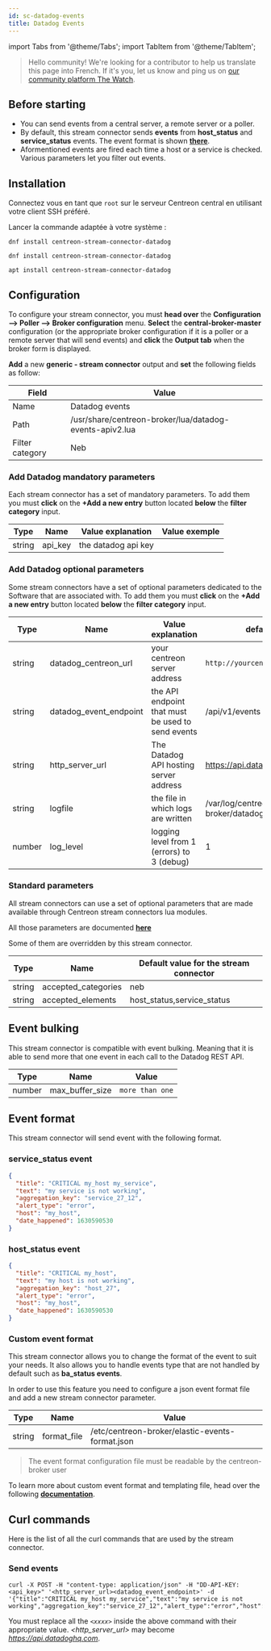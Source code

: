 ```yaml
---
id: sc-datadog-events
title: Datadog Events
---
```

import Tabs from '@theme/Tabs';
import TabItem from '@theme/TabItem';

> Hello community! We're looking for a contributor to help us translate this page into French. If it's you, let us know and ping us on [our community platform The Watch](https://thewatch.centreon.com/).

## Before starting

- You can send events from a central server, a remote server or a poller.
- By default, this stream connector sends **events** from **host_status** and **service_status** events. The event format is shown **[there](#event-format)**.
- Aformentioned events are fired each time a host or a service is checked. Various parameters let you filter out events.

## Installation

Connectez vous en tant que `root` sur le serveur Centreon central en utilisant votre client SSH préféré.

Lancer la commande adaptée à votre système :

<Tabs groupId="sync">
<TabItem value="Alma / RHEL / Oracle Linux 8" label="Alma / RHEL / Oracle Linux 8">

```shell
dnf install centreon-stream-connector-datadog
```

</TabItem>

<TabItem value="Alma / RHEL / Oracle Linux 9" label="Alma / RHEL / Oracle Linux 9">

```shell
dnf install centreon-stream-connector-datadog
```

</TabItem>

<TabItem value="Debian 12" label="Debian 12">

```shell
apt install centreon-stream-connector-datadog
```

</TabItem>
</Tabs>

## Configuration

To configure your stream connector, you must **head over** the **Configuration --> Poller --> Broker configuration** menu. **Select** the **central-broker-master** configuration (or the appropriate broker configuration if it is a poller or a remote server that will send events) and **click** the **Output tab** when the broker form is displayed.

**Add** a new **generic - stream connector** output and **set** the following fields as follow:

| Field           | Value                                                   |
| --------------- | ------------------------------------------------------- |
| Name            | Datadog events                                          |
| Path            | /usr/share/centreon-broker/lua/datadog-events-apiv2.lua |
| Filter category | Neb                                                     |

### Add Datadog mandatory parameters

Each stream connector has a set of mandatory parameters. To add them you must **click** on the **+Add a new entry** button located **below** the **filter category** input.

| Type   | Name    | Value explanation   | Value exemple |
| ------ | ------- | ------------------- | ------------- |
| string | api_key | the datadog api key |               |

### Add Datadog optional parameters

Some stream connectors have a set of optional parameters dedicated to the Software that are associated with. To add them you must **click** on the **+Add a new entry** button located **below** the **filter category** input.

| Type   | Name                    | Value explanation                                  | default value                                |
| ------ | ----------------------- | -------------------------------------------------- | -------------------------------------------- |
| string | datadog_centreon_url    | your centreon server address                       | `http://yourcentreonaddress.local`           |
| string | datadog_event_endpoint | the API endpoint that must be used to send events | /api/v1/events                               |
| string | http_server_url         | The Datadog API hosting server address             | https://api.datadoghq.com                    |
| string | logfile                 | the file in which logs are written                 | /var/log/centreon-broker/datadog-events.log |
| number | log_level               | logging level from 1 (errors) to 3 (debug)         | 1                                            |

### Standard parameters

All stream connectors can use a set of optional parameters that are made available through Centreon stream connectors lua modules.

All those parameters are documented **[here](https://github.com/centreon/centreon-stream-connector-scripts/blob/master/modules/docs/sc_param.md#default-parameters)**

Some of them are overridden by this stream connector.

| Type   | Name                         | Default value for the stream connector |
| ------ | ---------------------------- | -------------------------------------- |
| string | accepted_categories          | neb                                    |
| string | accepted_elements            | host_status,service_status             |

## Event bulking

This stream connector is compatible with event bulking. Meaning that it is able to send more that one event in each call to the Datadog REST API.

| Type   | Name            | Value           |
| ------ | --------------- | --------------- |
| number | max_buffer_size | `more than one` |

## Event format

This stream connector will send event with the following format.

### service_status event

```json
{
  "title": "CRITICAL my_host my_service",
  "text": "my service is not working",
  "aggregation_key": "service_27_12",
  "alert_type": "error",
  "host": "my_host",
  "date_happened": 1630590530
}
```

### host_status event

```json
{
  "title": "CRITICAL my_host",
  "text": "my host is not working",
  "aggregation_key": "host_27",
  "alert_type": "error",
  "host": "my_host",
  "date_happened": 1630590530
}
```

### Custom event format

This stream connector allows you to change the format of the event to suit your needs. It also allows you to handle events type that are not handled by default such as **ba_status events**.

In order to use this feature you need to configure a json event format file and add a new stream connector parameter.

| Type   | Name        | Value                                          |
| ------ | ----------- | ---------------------------------------------- |
| string | format_file | /etc/centreon-broker/elastic-events-format.json |

> The event format configuration file must be readable by the centreon-broker user

To learn more about custom event format and templating file, head over the following **[documentation](https://github.com/centreon/centreon-stream-connector-scripts/blob/master/modules/docs/templating.md#templating-documentation)**.

## Curl commands

Here is the list of all the curl commands that are used by the stream connector.

### Send events

```shell
curl -X POST -H "content-type: application/json" -H "DD-API-KEY: <api_key>" '<http_server_url><datadog_event_endpoint>' -d '{"title":"CRITICAL my_host my_service","text":"my service is not working","aggregation_key":"service_27_12","alert_type":"error","host":"my_host","date_happened":1630590530}'
```

You must replace all the *`<xxxx>`* inside the above command with their appropriate value. *<http_server_url>* may become *https://api.datadoghq.com*.